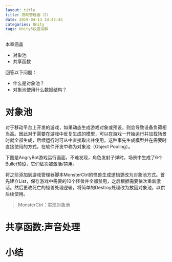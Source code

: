 ```yaml
---
layout: title
title: 游戏管理器（2）
date: 2019-04-13 14:42:43
categories: Unity
tags: Unity5权威讲解
---
```

本章涵盖
* 对象池
* 共享函数

<!--more-->

回答以下问题：
* 什么是对象池？
* 对象池使用什么数据结构？

# 对象池

对于移动平台上开发的游戏，如果动态生成游戏对象或预设，则会导致设备负荷相当高。因此对于需要在游戏中反复生成的模型，可以在游戏一开始运行并加载场景时就全部生成，后续运行时可从中直接取出并使用。这种事先生成模型并在需要时直接使用的方式，在软件开发中称为对象池（Object Pooling）。

下图是AngryBot游戏运行画面，不难发现，角色发射子弹时，场景中生成了6个Bullet预设，它们依次被激活/禁用。

将之前添加到游戏管理器脚本MonsterCtrl的怪兽生成逻辑更改为对象池方式。首先建立List，保存游戏中需要的10个怪兽并全部禁用，之后根据需要依次重新激活。然后更改死亡的怪兽处理逻辑，将简单的Destroy处理改为放回对象池，以供后续使用。

> MonsterCtrl：实现对象池

# 共享函数:声音处理

# 小结
